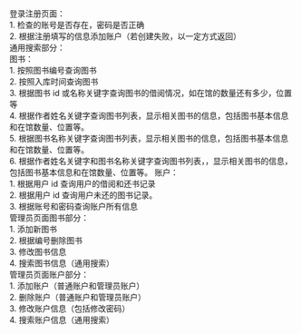 
<div>
登录注册页面：<br>
1.	检查的账号是否存在，密码是否正确<br>
2.	根据注册填写的信息添加账户（若创建失败，以一定方式返回）<br>
通用搜索部分：<br>
图书：<br>
1.	按照图书编号查询图书<br>
2.	按照入库时间查询图书<br>
3.	根据图书 id 或名称关键字查询图书的借阅情况，如在馆的数量还有多少，位置等<br>
4.	根据作者姓名关键字查询图书列表，显示相关图书的信息，包括图书基本信息和在馆数量、位置等。<br>
5.	根据图书名称关键字查询图书列表，显示相关图书的信息，包括图书基本信息和在馆数量、位置等。<br>
6.	根据作者姓名关键字和图书名称关键字查询图书列表，，显示相关图书的信息，包括图书基本信息和在馆数量、位置等。
账户：<br>
1.	根据用户 id 查询用户的借阅和还书记录<br>
2.	根据用户 id 查询用户未还的图书记录。<br>
3.	根据账号和密码查询账户所有信息<br>
管理员页面图书部分：<br>
1.	添加新图书<br>
2.	根据编号删除图书<br>
3.	修改图书信息<br>
4.	搜索图书信息（通用搜索）<br>
管理员页面账户部分：<br>
1.	添加账户（普通账户和管理员账户）<br>
2.	删除账户（普通账户和管理员账户）<br>
3.	修改账户信息（包括修改密码）<br>
4.	搜索账户信息（通用搜索）<br>

</div>
